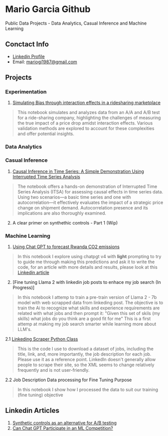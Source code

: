 # Mario Garcia Github
Public Data Projects - Data Analytics, Casual Inference and Machine Learning

## Conctact Info
- [Linkedin Profile](https://www.linkedin.com/in/magj87)
- Email: mariogj1987@gmail.com

## Projects

### Experimentation
1) [Simulating Bias through interaction effects in a ridesharing marketplace](https://github.com/MLMario/mariogj1987/blob/main/Simulation_Interaction_Effects_in_a_Ridesharing_Company.ipynb)
> This notebook simulates and analyzes data from an A/A and A/B test for a ride-sharing company, highlighting the challenges of measuring the true impact of a price drop amidst interaction effects. Various validation methods are explored to account for these complexities and offer potential insights.

### Data Analytics

### Casual Inference

1) [Causal Inference in Time Series: A Simple Demonstration Using Interrupted Time Series Analysis](https://github.com/MLMario/mariogj1987/blob/main/ITSA_for_casual_time_series_analysis.ipynb)
> The notebook offers a hands-on demonstration of Interrupted Time Series Analysis (ITSA) for assessing causal effects in time series data. Using two scenarios—a basic time series and one with autocorrelation—it effectively evaluates the impact of a strategic price change on shipment demand. Autocorrelation presence and its implications are also thoroughly examined.

2) A clear primer on synthethic controls - Part 1 (Wip)

### Machine Learning
1) [Using Chat GPT to forecast Rwanda CO2 emissions](https://github.com/MLMario/mariogj1987/blob/main/Predicting_Carbon_Emission_in_Rwanda_using_Chat_GPT.ipynb)
> In this notebook I explore using chatpgt v4 with **light** prompting to try to guide me through making this predictions and ask it to write the code, for an article with more details and results, please look at this [Linkedin article](https://www.linkedin.com/pulse/can-chatgpt-participate-ml-competition-mario-garc%2525C3%2525ADa-jord%2525C3%2525A1n%3FtrackingId=KF91nD16MfD0Z16%252BsJ38RA%253D%253D/?trackingId=KF91nD16MfD0Z16%2BsJ38RA%3D%3D)

2) [Fine tuning Llama 2 with linkedin job posts to enhace my job search (In Progress)]
> In this notebook I attemp to train a pre-train version of Llama 2 - 7b model with web scrapped data from linkeding post. The objective is to train the Ai to recognize what skills and experience requirements are related with what jobs and then prompt it: "Given this set of skils (my skills) what jobs do you think are a good fit for me" This is a first attemp at making my job search smarter while learning more about LLM's. 

2.1 [Linkeding Scraper Python Class](https://github.com/MLMario/mariogj1987/blob/main/LinScraper.py)
> This is the code I use to download a dataset of jobs, including the title, link, and, more importantly, the job description for each job. Please use it as a reference point. LinkedIn doesn't generally allow people to scrape their site, so the XML seems to change relatively frequently and is not user-friendly.

2.2 Job Description Data processing for Fine Tuning Purpose
> In this notebook I show how I processed the data to suit our training (fine tuning) objective

## Linkedin Articles

1. [Synthetic controls as an alternative for A/B testing](https://www.linkedin.com/pulse/synthetic-controls-alternative-ab-testing-mario-garc%2525C3%2525ADa-jord%2525C3%2525A1n%3FtrackingId=%252BiSVI9d%252BRdeLlnUvSFziNQ%253D%253D/?trackingId=%2BiSVI9d%2BRdeLlnUvSFziNQ%3D%3D)
2. [Can Chat GPT Participate in an ML Competition?](https://www.linkedin.com/feed/update/urn:li:activity:7106841634264264704/)


